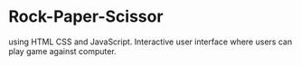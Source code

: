 # Rock-Paper-Scissor 
using HTML CSS and JavaScript.
Interactive user interface where users can play game against computer.
